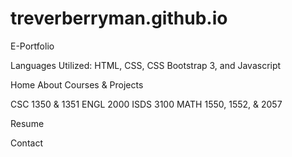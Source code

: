 # treverberryman.github.io
E-Portfolio

Languages Utilized: HTML, CSS, CSS Bootstrap 3, and Javascript

Home 
About 
Courses & Projects
  
  CSC 1350 & 1351 
  ENGL 2000 
  ISDS 3100 
  MATH 1550, 1552, & 2057 
  
Resume 
  
Contact
